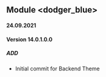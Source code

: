 ## Module <dodger_blue>

#### 24.09.2021
#### Version 14.0.1.0.0
##### ADD
- Initial commit for Backend Theme
